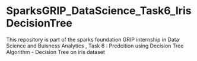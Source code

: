 # SparksGRIP_DataScience_Task6_IrisDecisionTree
This repository is part of the sparks foundation GRIP internship in Data Science and Buisness Analytics , Task 6 : Predcition using Decision Tree Algorithm - Decision Tree on iris dataset
